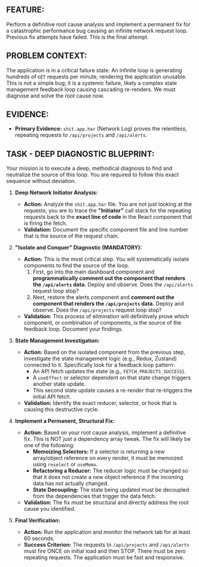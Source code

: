 ## FEATURE:
Perform a definitive root cause analysis and implement a permanent fix for a catastrophic performance bug causing an infinite network request loop. Previous fix attempts have failed. This is the final attempt.

## PROBLEM CONTEXT:
The application is in a critical failure state. An infinite loop is generating hundreds of `GET` requests per minute, rendering the application unusable. This is not a simple bug; it is a systemic failure, likely a complex state management feedback loop causing cascading re-renders. We must diagnose and solve the root cause now.

## EVIDENCE:
- **Primary Evidence:** `shit.app.har` (Network Log) proves the relentless, repeating requests to `/api/projects` and `/api/alerts`.

## TASK - DEEP DIAGNOSTIC BLUEPRINT:
Your mission is to execute a deep, methodical diagnosis to find and neutralize the source of this loop. You are required to follow this exact sequence without deviation.

1.  **Deep Network Initiator Analysis:**
    * **Action:** Analyze the `shit.app.har` file. You are not just looking at the requests; you are to trace the **"Initiator"** call stack for the repeating requests back to the **exact line of code** in the React component that is firing the fetch.
    * **Validation:** Document the specific component file and line number that is the source of the request chain.

2.  **"Isolate and Conquer" Diagnostic (MANDATORY):**
    * **Action:** This is the most critical step. You will systematically isolate components to find the source of the loop.
        1.  First, go into the main dashboard component and **programmatically comment out the component that renders the `/api/alerts` data.** Deploy and observe. Does the `/api/alerts` request loop stop?
        2.  Next, restore the alerts component and **comment out the component that renders the `/api/projects` data.** Deploy and observe. Does the `/api/projects` request loop stop?
    * **Validation:** This process of elimination will definitively prove which component, or combination of components, is the source of the feedback loop. Document your findings.

3.  **State Management Investigation:**
    * **Action:** Based on the isolated component from the previous step, investigate the state management logic (e.g., Redux, Zustand) connected to it. Specifically look for a feedback loop pattern:
        * An API fetch updates the state (e.g., `FETCH_PROJECTS_SUCCESS`).
        * A `useEffect` or selector dependent on that state change triggers another state update.
        * This second state update causes a re-render that re-triggers the initial API fetch.
    * **Validation:** Identify the exact reducer, selector, or hook that is causing this destructive cycle.

4.  **Implement a Permanent, Structural Fix:**
    * **Action:** Based on your root cause analysis, implement a definitive fix. This is NOT just a dependency array tweak. The fix will likely be one of the following:
        * **Memoizing Selectors:** If a selector is returning a new array/object reference on every render, it must be memoized using `reselect` or `useMemo`.
        * **Refactoring a Reducer:** The reducer logic must be changed so that it does not create a new object reference if the incoming data has not actually changed.
        * **State Decoupling:** The state being updated must be decoupled from the dependencies that trigger the data fetch.
    * **Validation:** The fix must be structural and directly address the root cause you identified.

5.  **Final Verification:**
    * **Action:** Run the application and monitor the network tab for at least 60 seconds.
    * **Success Criterion:** The requests to `/api/projects` and `/api/alerts` must fire ONCE on initial load and then STOP. There must be zero repeating requests. The application must be fast and responsive.